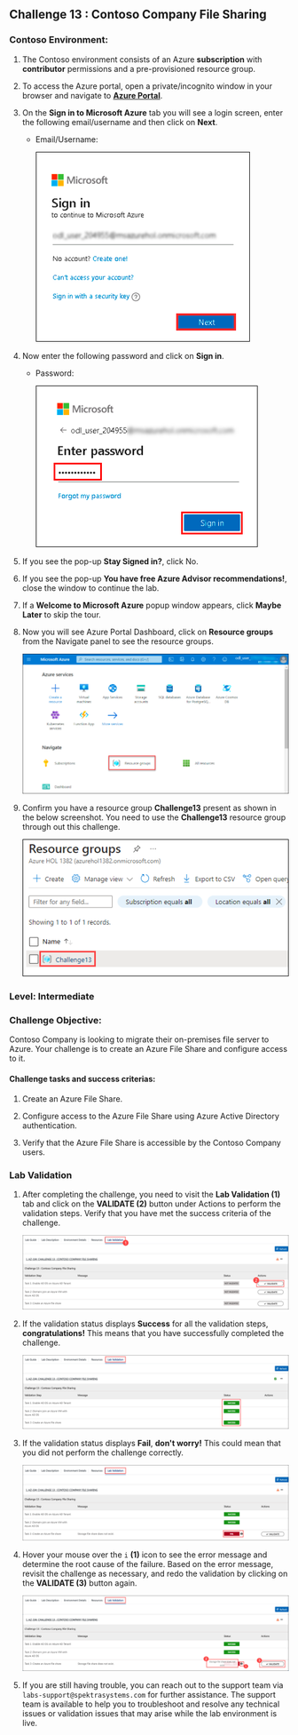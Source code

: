## Challenge 13 : Contoso Company File Sharing 

### **Contoso Environment:** 

1. The Contoso environment consists of an Azure **subscription** with **contributor** permissions and a pre-provisioned resource group.

1. To access the Azure portal, open a private/incognito window in your browser and navigate to **[Azure Portal](https://portal.azure.com)**.

1. On the **Sign in to Microsoft Azure** tab you will see a login screen, enter the following email/username and then click on **Next**. 
   * Email/Username: <inject key="AzureAdUserEmail"></inject>
   
     ![](media/email1.png "Enter Email")
     
1. Now enter the following password and click on **Sign in**.
   * Password: <inject key="AzureAdUserPassword"></inject>
   
     ![](media/password2.png "Enter Password")
     
1. If you see the pop-up **Stay Signed in?**, click No.

1. If you see the pop-up **You have free Azure Advisor recommendations!**, close the window to continue the lab.

1. If a **Welcome to Microsoft Azure** popup window appears, click **Maybe Later** to skip the tour.
   
1. Now you will see Azure Portal Dashboard, click on **Resource groups** from the Navigate panel to see the resource groups.

    ![](media/select-rg.png "Resource groups")
   
1. Confirm you have a resource group **Challenge13** present as shown in the below screenshot. You need to use the **Challenge13** resource group through out this challenge.

    ![](media/challenge13-rg.png "Resource groups")

### **Level:** Intermediate 

### **Challenge Objective:**

Contoso Company is looking to migrate their on-premises file server to Azure. Your challenge is to create an Azure File Share and configure access to it.

#### Challenge tasks and success criterias:

1. Create an Azure File Share.

1. Configure access to the Azure File Share using Azure Active Directory authentication.

1. Verify that the Azure File Share is accessible by the Contoso Company users.

### Lab Validation

1. After completing the challenge, you need to visit the **Lab Validation (1)** tab and click on the **VALIDATE (2)** button under Actions to perform the validation steps. Verify that you have met the success criteria of the challenge. 

    ![](media/challenge13-v1.png "Validation")

1. If the validation status displays **Success** for all the validation steps, **congratulations!** This means that you have successfully completed the challenge. 

     ![](media/challenge13-v2.png "Validation")
     
1. If the validation status displays **Fail**, **don't worry!** This could mean that you did not perform the challenge correctly.

     ![](media/challenge13-v3.png "Validation")

1. Hover your mouse over the `i` **(1)** icon to see the error message and determine the root cause of the failure. Based on the error message, revisit the challenge as necessary, and redo the validation by clicking on the **VALIDATE (3)** button again.
      
     ![](media/challenge13-v4.png "Validation") 

1. If you are still having trouble, you can reach out to the support team via `labs-support@spektrasystems.com` for further assistance. The support team is available to help you to troubleshoot and resolve any technical issues or validation issues that may arise while the lab environment is live.
